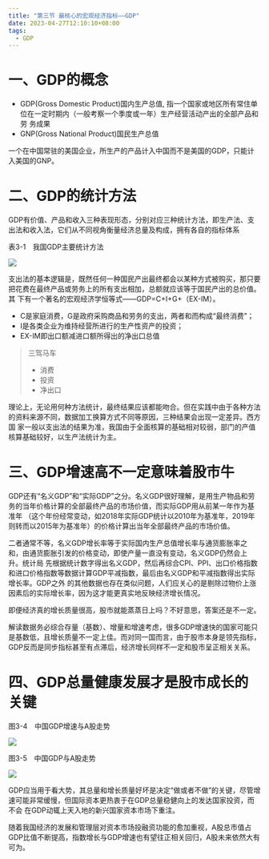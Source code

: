 ```yaml
---
title: "第三节 最核心的宏观经济指标——GDP"
date: 2023-04-27T12:10:10+08:00
tags:
  - GDP
---
```


# 一、GDP的概念

- GDP(Gross Domestic Product)国内生产总值, 指一个国家或地区所有常住单位在一定时期内（一般考察一个季度或一年）生产经营活动产出的全部产品和劳
  务成果
- GNP(Gross National Product)国民生产总值

一个在中国常驻的美国企业，所生产的产品计入中国而不是美国的GDP，只能计入美国的GNP。

# 二、GDP的统计方法

GDP有价值、产品和收入三种表现形态，分别对应三种统计方法，即生产法、支出法和收入法，它们从不同视角衡量经济总量及构成，拥有各自的指标体系

表3-1　我国GDP主要统计方法

![](https://res.weread.qq.com/wrepub/CB_3300020868_Figure-T112_20132.jpg)

支出法的基本逻辑是，既然任何一种国民产出最终都会以某种方式被购买，那只要把花费在最终产品或劳务上的所有支出相加，总额就应该等于国民产出的总价值。其
下有一个著名的宏观经济学恒等式——GDP=C+I+G+（EX-IM）。

- C是家庭消费，G是政府采购商品和劳务的支出，两者和而构成“最终消费”；
- I是各类企业为维持经营所进行的生产性资产的投资；
- EX-IM即出口额减进口额所得出的净出口总值

> 三驾马车
> - 消费
> - 投资
> - 净出口

理论上，无论用何种方法统计，最终结果应该都能吻合。但在实践中由于各种方法的资料来源不同，数据加工换算方式不同等原因，三种结果会出现一定差异。西方国
家一般以支出法的结果为准，我国由于全面核算的基础相对较弱，部门的产值核算基础较好，以生产法统计为主。

# 三、GDP增速高不一定意味着股市牛

GDP还有“名义GDP”和“实际GDP”之分。名义GDP很好理解，是用生产物品和劳务的当年价格计算的全部最终产品的市场价值，而实际GDP用从前某一年作为基准年
（这个年份经常变动，如2018年实际GDP统计以2010年为基准年，2019年则转而以2015年为基准年）的价格计算出当年全部最终产品的市场价值。

二者通常不等，名义GDP增长率等于实际国内生产总值增长率与通货膨胀率之和，由通货膨胀引发的价格变动，即使产量一直没有变动，名义GDP仍然会上升。统计局
先根据统计数字得出名义GDP，然后再综合CPI、PPI、出口价格指数和进口价格指数等数据计算GDP平减指数，最后由名义GDP和平减指数得出实际增长率。GDP之外
的其他数据也存在类似问题，人们应关心的是剔除过物价上涨因素后的实际增长率，因为这才能更真实地反映经济增长情况。

即便经济真的增长质量很高，股市就能蒸蒸日上吗？不好意思，答案还是不一定。

解读数据务必综合存量（基数）、增量和增速考虑，很多GDP增速快的国家可能只是基数低，且增长质量不一定上佳。而对同一国而言，由于股市本身是领先指标，
GDP反而是同步指标甚至有点滞后，经济增长同样不一定和股市呈正相关关系。

# 四、GDP总量健康发展才是股市成长的关键

图3-4　中国GDP增速与A股走势

![](https://res.weread.qq.com/wrepub/CB_3300020868_Figure-P114_32828.jpg)

图3-5　中国GDP与A股走势

![](https://res.weread.qq.com/wrepub/CB_3300020868_Figure-P115_32829.jpg)

GDP应当用于看大势，其总量和增长质量好坏是决定“做或者不做”的关键，尽管增速可能非常缓慢，但国际资本更热衷于在GDP总量稳健向上的发达国家投资，而不会
在GDP动辄上天入地的新兴国家资本市场下重注。

随着我国经济的发展和管理层对资本市场投融资功能的愈加重视，A股总市值占GDP比值不断提高，指数增长与GDP增速也有望往正相关回归，A股未来依然大有可为。

